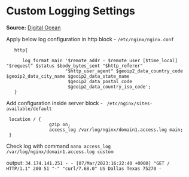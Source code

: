 
# Custom Logging Settings

**Source:** [Digital Ocean](https://www.digitalocean.com/community/tutorials/nginx-access-logs-error-logs)

Apply below log configuration in http block - `/etc/nginx/nginx.conf`

```
   http{
   
      log_format main '$remote_addr - $remote_user [$time_local] "$request" $status $body_bytes_sent "$http_referer"
                      "$http_user_agent" $geoip2_data_country_code $geoip2_data_city_name $geoip2_data_state_name 
                       $geoip2_data_postal_code
                       $geoip2_data_country_iso_code';
   }
```


Add configuration inside server block - ` /etc/nginx/sites-available/default`

 ```
  location / {
                 gzip on;
                 access_log /var/log/nginx/domain1.access.log main;
  }
  ```
 Check log with command `nano access_log /var/log/nginx/domain1.access.log custom`

 output: `34.174.141.251 - - [07/Mar/2023:16:22:40 +0000] "GET / HTTP/1.1" 200 51 "-" "curl/7.68.0" US Dallas Texas 75270 -`
